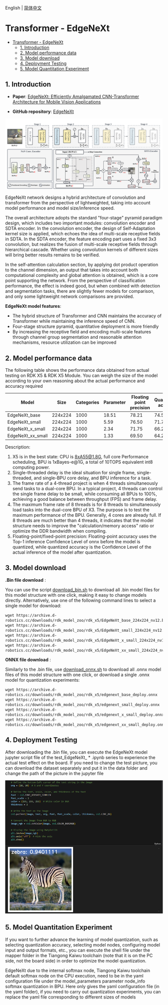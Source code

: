 English | [简体中文](./README_cn.md)

# Transformer - EdgeNeXt

- [Transformer - EdgeNeXt](#transformer---edgenext)
  - [1. Introduction](#1-introduction)
  - [2. Model performance data](#2-model-performance-data)
  - [3. Model download](#3-model-download)
  - [4. Deployment Testing](#4ment-testing)
  - [5. Model Quantitation Experiment](#5-model-quantitation-experiment)

## 1. Introduction

- **Paper**: [EdgeNeXt: Efficiently Amalgamated CNN-Transformer Architecture for Mobile Vision Applications](https://arxiv.org/abs/2206.10589)

- **GitHub repository**: [EdgeNeXt](https://github.com/mmaaz60/EdgeNeXt)

![](./data/EdgeNeXt_architecture.png)


EdgeNeXt network designs a hybrid architecture of convolution and transformer from the perspective of lightweighted, taking into account model performance and model size/inference speed.

The overall architecture adopts the standard "four-stage" pyramid paradigm design, which includes two important modules: convolution encoder and SDTA encoder. In the convolution encoder, the design of Self-Adaptation kernel size is applied, which echoes the idea of multi-scale receptive fields in SDTA. In the SDTA encoder, the feature encoding part uses a fixed 3x3 convolution, but realizes the fusion of multi-scale receptive fields through hierarchical cascade. Whether using convolution kernels of different sizes will bring better results remains to be verified.

In the self-attention calculation section, by applying dot product operation to the channel dimension, an output that takes into account both computational complexity and global attention is obtained, which is a core point supporting the network. From the perspective of classification performance, the effect is indeed good, but when combined with detection and segmentation tasks, there are slightly fewer models for comparison, and only some lightweight network comparisons are provided.

**EdgeNeXt model features**:

- The hybrid structure of Transformer and CNN maintains the accuracy of Transformer while maintaining the inference speed of CNN.
- Four-stage structure pyramid, quantitative deployment is more friendly
- By increasing the receptive field and encoding multi-scale features through channel group segmentation and reasonable attention mechanisms, resource utilization can be improved

## 2. Model performance data

The following table shows the performance data obtained from actual testing on RDK X5 & RDK X5 Module. You can weigh the size of the model according to your own reasoning about the actual performance and accuracy required

| Model              | Size    | Categories | Parameter | Floating point precision | Quantization accuracy | Latency/throughput (single-threaded) | Latency/throughput (multi-threaded) | Frame rate(FPS) |
| ----------------- | ------- | ---- | ------ | ----- | ----- | ----------- | ----------- | ------ |
| EdgeNeXt_base     | 224x224 | 1000 | 18.51  | 78.21 | 74.52 | 8.80        | 32.31       | 113.35 |
| EdgeNeXt_small    | 224x224 | 1000 | 5.59   | 76.50 | 71.75 | 4.41        | 14.93       | 226.15 |
| EdgeNeXt_x_small  | 224x224 | 1000 | 2.34   | 71.75 | 66.25 | 2.88        | 9.63        | 345.73 |
| EdgeNeXt_xx_small | 224x224 | 1000 | 1.33   | 69.50 | 64.25 | 2.47        | 7.24        | 403.49 |

Description:
1. X5 is in the best state: CPU is 8xA55@1.8G, full core Performance scheduling, BPU is 1xBayes-e@1G, a total of 10TOPS equivalent int8 computing power.
2. Single-threaded delay is the ideal situation for single frame, single-threaded, and single-BPU core delay, and BPU inference for a task.
3. The frame rate of a 4-thread project is when 4 threads simultaneously send tasks to a dual-core BPU. In a typical project, 4 threads can control the single frame delay to be small, while consuming all BPUs to 100%, achieving a good balance between throughput (FPS) and frame delay.
4. The maximum frame rate of 8 threads is for 8 threads to simultaneously load tasks into the dual-core BPU of X3. The purpose is to test the maximum performance of the BPU. Generally, 4 cores are already full. If 8 threads are much better than 4 threads, it indicates that the model structure needs to improve the "calculation/memory access" ratio or optimize the DDR bandwidth when compiling.
5. Floating-point/fixed-point precision: Floating-point accuracy uses the Top-1 inference Confidence Level of onnx before the model is quantized, while quantized accuracy is the Confidence Level of the actual inference of the model after quantization.

## 3. Model download

**.Bin file download** :

You can use the script [download_bin.sh](./model/download_bin.sh) to download all .bin model files for this model structure with one click, making it easy to change models directly. Alternatively, use one of the following command lines to select a single model for download:

```shell
wget https://archive.d-robotics.cc/downloads/rdk_model_zoo/rdk_x5/EdgeNeXt_base_224x224_nv12.bin
wget https://archive.d-robotics.cc/downloads/rdk_model_zoo/rdk_x5/EdgeNeXt_small_224x224_nv12.bin
wget https://archive.d-robotics.cc/downloads/rdk_model_zoo/rdk_x5/EdgeNeXt_x_small_224x224_nv12.bin
wget https://archive.d-robotics.cc/downloads/rdk_model_zoo/rdk_x5/EdgeNeXt_xx_small_224x224_nv12.bin
```

**ONNX file download** :

Similarly to the .bin file, use [download_onnx.sh](./model/download_onnx.sh) to download all .onnx model files of this model structure with one click, or download a single .onnx model for quantization experiments:

```shell
wget https://archive.d-robotics.cc/downloads/rdk_model_zoo/rdk_x5/edgenext_base_deploy.onnx
wget https://archive.d-robotics.cc/downloads/rdk_model_zoo/rdk_x5/edgenext_small_deploy.onnx
wget https://archive.d-robotics.cc/downloads/rdk_model_zoo/rdk_x5/edgenext_x_small_deploy.onnx
wget https://archive.d-robotics.cc/downloads/rdk_model_zoo/rdk_x5/edgenext_xx_small_deploy.onnx
```

## 4. Deployment Testing

After downloading the .bin file, you can execute the EdgeNeXt model jupyter script file of the test_EdgeNeXt_ * .ipynb series to experience the actual test effect on the board. If you need to change the test picture, you can download the dataset separately and put it in the data folder and change the path of the picture in the jupyter file

![alt text](./data/inference.png)

## 5. Model Quantitation Experiment

If you want to further advance the learning of model quantization, such as selecting quantization accuracy, selecting model nodes, configuring model input and output formats, etc., you can execute the shell file under the mapper folder in the Tiangong Kaiwu toolchain (note that it is on the PC side, not the board side) in order to optimize the model quantization.

EdgeNeXt due to the internal softmax node, Tiangong Kaiwu toolchain default softmax node on the CPU execution, need to be in the yaml configuration file under the model_parameters parameter node_info softmax quantization in BPU. Here only gives the yaml configuration file (in the yaml folder), if you need to carry out quantization experiments, you can replace the yaml file corresponding to different sizes of models